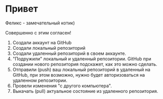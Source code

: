 # Привет

Феликс - замечательный котик)

Совершенно с этим согласен!

1. Создали аккаунт на GitHub
2. Создали локальный репозиторий
3. Создали удаленный репозиторий в своем аккаунте.
4. "Подружили" локальный и удаленный репозитории. GitHub при создании нового репозитория подскажет, как это можно сделать.
5. Отправили (push) ваш локальный репозиторий в удаленный на GitHub, при этом возможно, нужно будет авторизоваться на удаленном репозитории.
6. Провели изменения "с другого компьютера".
7. Выкачать (pull) актуальное состояние из удаленного репозитория.
